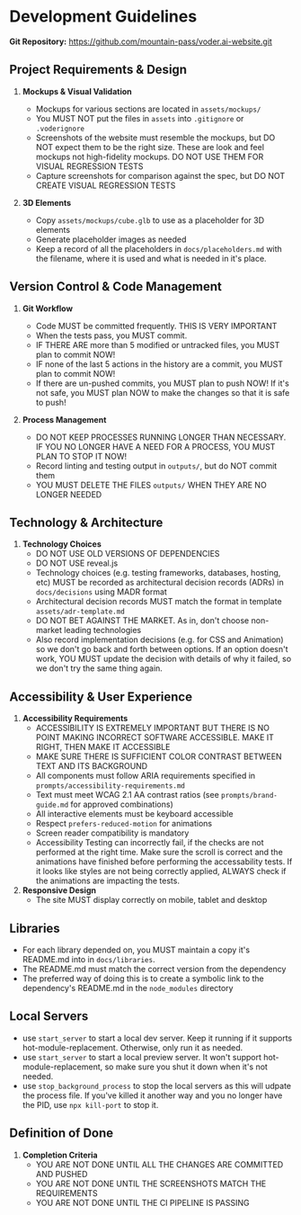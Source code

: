 # Development Guidelines

**Git Repository:** <https://github.com/mountain-pass/voder.ai-website.git>

## Project Requirements & Design

1. **Mockups & Visual Validation**
   - Mockups for various sections are located in `assets/mockups/`
   - You MUST NOT put the files in `assets` into `.gitignore` or `.voderignore`
   - Screenshots of the website must resemble the mockups, but DO NOT expect them to be the right size. These are look and feel mockups not high-fidelity mockups. DO NOT USE THEM FOR VISUAL REGRESSION TESTS
   - Capture screenshots for comparison against the spec, but DO NOT CREATE VISUAL REGRESSION TESTS

2. **3D Elements**
   - Copy `assets/mockups/cube.glb` to use as a placeholder for 3D elements
   - Generate placeholder images as needed
   - Keep a record of all the placeholders in `docs/placeholders.md` with the filename, where it is used and what is needed in it's place.

## Version Control & Code Management

1. **Git Workflow**
   - Code MUST be committed frequently. THIS IS VERY IMPORTANT
   - When the tests pass, you MUST commit.
   - IF THERE ARE more than 5 modified or untracked files, you MUST plan to commit NOW!
   - IF none of the last 5 actions in the history are a commit, you MUST plan to commit NOW!
   - If there are un-pushed commits, you MUST plan to push NOW! If it's not safe, you MUST plan NOW to make the changes so that it is safe to push!

2. **Process Management**
   - DO NOT KEEP PROCESSES RUNNING LONGER THAN NECESSARY. IF YOU NO LONGER HAVE A NEED FOR A PROCESS, YOU MUST PLAN TO STOP IT NOW!
   - Record linting and testing output in `outputs/`, but do NOT commit them
   - YOU MUST DELETE THE FILES `outputs/` WHEN THEY ARE NO LONGER NEEDED

## Technology & Architecture

1. **Technology Choices**
   - DO NOT USE OLD VERSIONS OF DEPENDENCIES
   - DO NOT USE reveal.js
   - Technology choices (e.g. testing frameworks, databases, hosting, etc) MUST be recorded as architectural decision records (ADRs) in `docs/decisions` using MADR format
   - Architectural decision records MUST match the format in template `assets/adr-template.md`
   - DO NOT BET AGAINST THE MARKET. As in, don't choose non-market leading technologies
   - Also record implementation decisions (e.g. for CSS and Animation) so we don't go back and forth between options. If an option doesn't work, YOU MUST update the decision with details of why it failed, so we don't try the same thing again.

## Accessibility & User Experience

1. **Accessibility Requirements**
   - ACCESSIBILITY IS EXTREMELY IMPORTANT BUT THERE IS NO POINT MAKING INCORRECT SOFTWARE ACCESSIBLE. MAKE IT RIGHT, THEN MAKE IT ACCESSIBLE
   - MAKE SURE THERE IS SUFFICIENT COLOR CONTRAST BETWEEN TEXT AND ITS BACKGROUND
   - All components must follow ARIA requirements specified in `prompts/accessibility-requirements.md`
   - Text must meet WCAG 2.1 AA contrast ratios (see `prompts/brand-guide.md` for approved combinations)
   - All interactive elements must be keyboard accessible
   - Respect `prefers-reduced-motion` for animations
   - Screen reader compatibility is mandatory
   - Accessibility Testing can incorrectly fail, if the checks are not performed at the right time. Make sure the scroll is correct and the animations have finished before performing the accessability tests. If it looks like styles are not being correctly applied, ALWAYS check if the animations are impacting the tests.
2. **Responsive Design**
   - The site MUST display correctly on mobile, tablet and desktop

## Libraries

- For each library depended on, you MUST maintain a copy it's README.md into in `docs/libraries`.
- The README.md must match the correct version from the dependency
- The preferred way of doing this is to create a symbolic link to the dependency's README.md in the `node_modules` directory

## Local Servers

- use `start_server` to start a local dev server. Keep it running if it supports hot-module-replacement. Otherwise, only run it as needed.
- use `start_server` to start a local preview server. It won't support hot-module-replacement, so make sure you shut it down when it's not needed.
- use `stop_background_process` to stop the local servers as this will udpate the process file. If you've killed it another way and you no longer have the PID, use `npx kill-port` to stop it.

## Definition of Done

1. **Completion Criteria**
   - YOU ARE NOT DONE UNTIL ALL THE CHANGES ARE COMMITTED AND PUSHED
   - YOU ARE NOT DONE UNTIL THE SCREENSHOTS MATCH THE REQUIREMENTS
   - YOU ARE NOT DONE UNTIL THE CI PIPELINE IS PASSING

